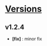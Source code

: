 # [Versions](https://github.com/Tracktor/react-google-tag-manager/releases)

## v1.2.4
- **[fix]** : minor fix
